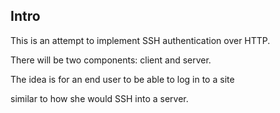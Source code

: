 ## Intro

This is an attempt to implement SSH authentication over HTTP.

There will be two components: client and server.

The idea is for an end user to be able to log in to a site

similar to how she would SSH into a server.

